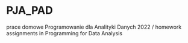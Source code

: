 # PJA_PAD
prace domowe Programowanie dla Analityki Danych 2022 / homework assignments in Programming for Data Analysis
